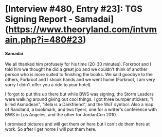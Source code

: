 # [Interview #480, Entry #23]: TGS Signing Report - Samadai](https://www.theoryland.com/intvmain.php?i=480#23)

#### Samadai

We all thanked him profusely for his time (20-30 minutes). Forkroot and I told him we thought he did a great job and we couldn't think of another person who is more suited to finishing the books. We said goodbye to the others, Forkroot and I shook hands and we went home (Forkroot, I am very sorry I didn't offer you a ride to your hotel).

I forgot to put this up there but while BWS was signing, the Storm Leaders were walking around giving out cool things. I got three bumper stickers, "I killed Asmodean", "Bela is a Darkfriend", and the WoT symbol. Also a map of Randland, a bookmark, and two flyers, one for a writer's conference with BWS in Los Angeles, and the other for JordanCon 2010.

I promised pictures and will get them on here but I can't do them here at work. So after I get home I will put them here.

